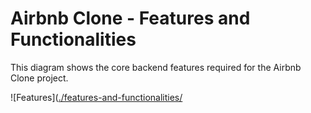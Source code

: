 # Airbnb Clone - Features and Functionalities

This diagram shows the core backend features required for the Airbnb Clone project.

![Features]([./features-and-functionalities/](https://github.com/aikins23/alx-airbnb-project-documentation/blob/main/features-and-functionalities/main%20backend%20features_diagram.png)
